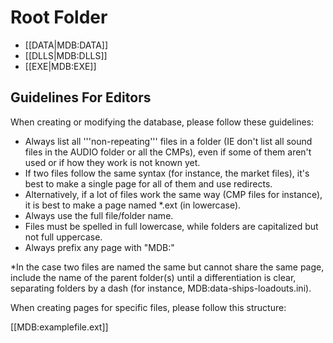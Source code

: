 # Root Folder

* [[DATA|MDB:DATA]]
* [[DLLS|MDB:DLLS]]
* [[EXE|MDB:EXE]]

## Guidelines For Editors
When creating or modifying the database, please follow these guidelines:
* Always list all '''non-repeating''' files in a folder (IE don't list all sound files in the AUDIO folder or all the CMPs), even if some of them aren't used or if how they work is not known yet.
* If two files follow the same syntax (for instance, the market files), it's best to make a single page for all of them and use redirects.
* Alternatively, if a lot of files work the same way (CMP files for instance), it is best to make a page named *.ext (in lowercase).
* Always use the full file/folder name.
* Files must be spelled in full lowercase, while folders are capitalized but not full uppercase.
* Always prefix any page with "MDB:"

*In the case two files are named the same but cannot share the same page, include the name of the parent folder(s) until a differentiation is clear, separating folders by a dash (for instance, MDB:data-ships-loadouts.ini).

When creating pages for specific files, please follow this structure:

[[MDB:examplefile.ext]]

